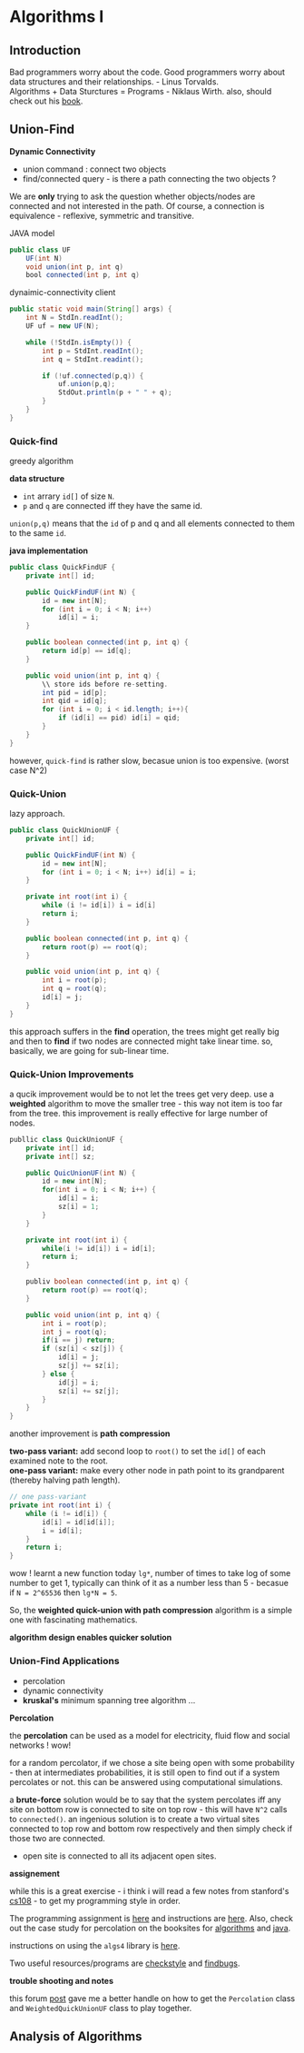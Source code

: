 # Algorithms I #

## Introduction ##

Bad programmers worry about the code. Good programmers worry about data structures and their relationships. - Linus Torvalds.  
Algorithms + Data Sturctures = Programs - Niklaus Wirth. also, should check out his [book](http://www.amazon.com/Algorithms-Structures-Prentice-Hall-Automatic-Computation/dp/0130224189/ref=asap_bc?ie=UTF8).  

## Union-Find ##

**Dynamic Connectivity**

* union command : connect two objects  
* find/connected query - is there a path connecting the two objects ?  

We are **only** trying to ask the question whether objects/nodes are connected and not interested in the path. Of course, a connection is equivalence - reflexive, symmetric and transitive. 

JAVA model

```java
public class UF
	UF(int N) 
	void union(int p, int q)
	bool connected(int p, int q)
```

dynaimic-connectivity client
```java
public static void main(String[] args) {
	int N = StdIn.readInt();
	UF uf = new UF(N);

	while (!StdIn.isEmpty()) {
		int p = StdInt.readInt();
		int q = StdInt.readint();

		if (!uf.connected(p,q)) {
			uf.union(p,q);
			StdOut.println(p + " " + q);
		}
	}
}
```

### Quick-find ###

greedy algorithm

**data structure**

- `int` arrary `id[]` of size `N`.  
- `p` and `q` are connected iff they have the same id.  

`union(p,q)` means that the `id` of p and q and all elements connected to them to the same `id`.  

**java implementation**

```java
public class QuickFindUF {
	private int[] id;

	public QuickFindUF(int N) {
		id = new int[N];
		for (int i = 0; i < N; i++)
			id[i] = i;
	}

	public boolean connected(int p, int q) {
		return id[p] == id[q];
	}

	public void union(int p, int q) {
		\\ store ids before re-setting. 
		int pid = id[p];
		int qid = id[q];
		for (int i = 0; i < id.length; i++){
			if (id[i] == pid) id[i] = qid;
		}
	}
}
```

however, `quick-find` is rather slow, becasue union is too expensive. (worst case N^2)

### Quick-Union ###

lazy approach. 


```java
public class QuickUnionUF {
	private int[] id;

	public QuickFindUF(int N) {
		id = new int[N];
		for (int i = 0; i < N; i++) id[i] = i;
	}

	private int root(int i) {
		while (i != id[i]) i = id[i]
		return i;
	}

	public boolean connected(int p, int q) {
		return root(p) == root(q);
	}

	public void union(int p, int q) {
		int i = root(p);
		int q = root(q);
		id[i] = j;
	}
}
```

this approach suffers in the **find** operation, the trees might get really big and then to **find** if two nodes are connected might take linear time. so, basically, we are going for sub-linear time. 

### Quick-Union Improvements ###

a qucik improvement would be to not let the trees get very deep. use a **weighted** algorithm to move the smaller tree - this way not item is too far from the tree. this improvement is really effective for large number of nodes. 

```java
publlic class QuickUnionUF {
	private int[] id;
	private int[] sz;

	public QuicUnionUF(int N) {
		id = new int[N];
		for(int i = 0; i < N; i++) {
			id[i] = i;
			sz[i] = 1;
		} 
	}

	private int root(int i) {
		while(i != id[i]) i = id[i];
		return i;
	}

	publiv boolean connected(int p, int q) {
		return root(p) == root(q);
	}

	public void union(int p, int q) {
		int i = root(p);
		int j = root(q);
		if(i == j) return;
		if (sz[i] < sz[j]) {
			id[i] = j; 
			sz[j] += sz[i];
		} else {
			id[j] = i; 
			sz[i] += sz[j];
		}
	}
}
```

another improvement is **path compression**

**two-pass variant:** add second loop to `root()` to set the `id[]` of each examined note to the root.  
**one-pass variant:** make every other node in path point to its grandparent (thereby halving path length).

```java
// one pass-variant
private int root(int i) {
	while (i != id[i]) {
		id[i] = id[id[i]];
		i = id[i];
	}
	return i;
}
```

wow ! learnt a new function today `lg*`, number of times to take log of some number to get 1, typically can think of it as a number less than 5 - becasue if `N = 2^65536` then `lg*N = 5`.  

So, the **weighted quick-union with path compression** algorithm is a simple one with fascinating mathematics.  

**algorithm design enables quicker solution**

### Union-Find Applications ###

* percolation  
* dynamic connectivity  
* **kruskal's** minimum spanning tree algorithm
...

**Percolation**

the **percolation** can be used as a model for electricity, fluid flow and social networks ! wow!  

for a random percolator, if we chose a site being open with some probability - then at intermediates probabilities, it is still open to find out if a system percolates or not. this can be answered using computational simulations.  

a **brute-force** solution would be to say that the system percolates iff any site on bottom row is connected to site on top row - this will have `N^2` calls to `connected()`. an ingenious solution is to create a two virtual sites connected to top row and bottom row respectively and then simply check if those two are connected.  

* open site is connected to all its adjacent open sites.  

**assignement**  

while this is a great exercise - i think i will read a few notes from stanford's [cs108](http://web.stanford.edu/class/cs108) - to get my programming style in order. 

The programming assignment is [here](http://coursera.cs.princeton.edu/algs4/assignments/percolation.html) and 
instructions are [here](https://class.coursera.org/algs4partI-010/assignment/view?assignment_id=1). 
Also, check out the case study for percolation on the booksites 
for [algorithms](http://algs4.cs.princeton.edu/15uf) and [java](http://introcs.cs.princeton.edu/java/24percolation). 

instructions on using the `algs4` library is [here](http://algs4.cs.princeton.edu/mac).

Two useful resources/programs are [checkstyle](http://checkstyle.sourceforge.net) and [findbugs](http://findbugs.sourceforge.net).

**trouble shooting and notes**  

this forum [post](https://class.coursera.org/algs4partI-010/forum/thread?thread_id=413) gave me a better handle on how to get the `Percolation` class and `WeightedQuickUnionUF` class to play together.  

## Analysis of Algorithms ##
